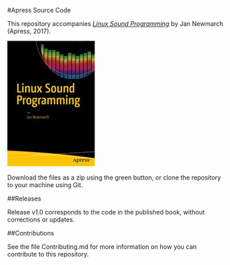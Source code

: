#Apress Source Code

This repository accompanies [*Linux Sound Programming*](http://www.apress.com/9781484224953) by Jan Newmarch (Apress, 2017).

![Cover image](9781484224953.jpg)

Download the files as a zip using the green button, or clone the repository to your machine using Git.

##Releases

Release v1.0 corresponds to the code in the published book, without corrections or updates.

##Contributions

See the file Contributing.md for more information on how you can contribute to this repository.
